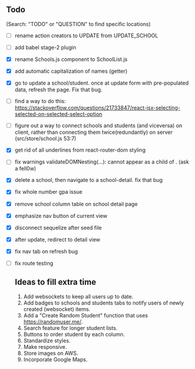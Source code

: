 ## Todo
(Search: "TODO" or "QUESTION" to find specific locations)
- [ ] rename action creators to UPDATE from UPDATE_SCHOOL
- [ ] add babel stage-2 plugin
- [x] rename Schools.js component to SchoolList.js
- [x] add automatic capitalization of names (getter)
- [x] go to update a school/student. once at update form with pre-populated data, refresh the page. Fix that bug.
- [ ] find a way to do this: https://stackoverflow.com/questions/21733847/react-jsx-selecting-selected-on-selected-select-option
- [ ] figure out a way to connect schools and students (and viceversa) on client, rather than connecting them twice(redundantly) on server (src/store/school.js 53:7)
- [x] get rid of all underlines from react-router-dom styling
- [ ] fix warnings validateDOMNesting(...): <a> cannot appear as a child of <table>. (ask a fell0w)
- [x] delete a school, then navigate to a school-detail. fix that bug 
- [x] fix whole number gpa issue
- [x] remove school column table on school detail page
- [x] emphasize nav button of current view
- [x] disconnect sequelize after seed file
- [x] after update, redirect to detail view
- [x] fix nav tab on refresh bug
- [ ] fix route testing


## Ideas to fill extra time
1. Add websockets to keep all users up to date.
2. Add badges to schools and students tabs to notify users of newly created (websocket) items.
3. Add a "Create Random Student" function that uses https://randomuser.me/.
4. Search feature for longer student lists.
5. Buttons to order student by each column.
6. Standardize styles.
7. Make responsive.
8. Store images on AWS.
9. Incorporate Google Maps.

